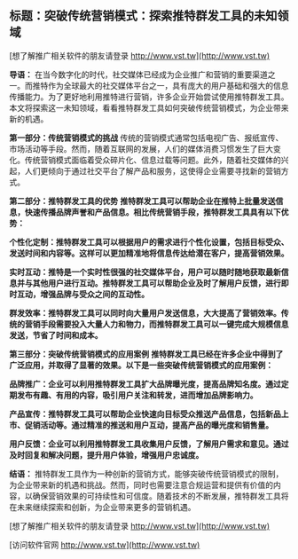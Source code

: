 ## **标题：突破传统营销模式：探索推特群发工具的未知领域**

[想了解推广相关软件的朋友请登录 http://www.vst.tw](http://www.vst.tw)

**导语：**
在当今数字化的时代，社交媒体已经成为企业推广和营销的重要渠道之一。而推特作为全球最大的社交媒体平台之一，具有庞大的用户基础和强大的信息传播能力。为了更好地利用推特进行营销，许多企业开始尝试使用推特群发工具。本文将探索这一未知领域，看看推特群发工具如何突破传统营销模式，为企业带来新的机遇。

**第一部分：传统营销模式的挑战**
传统的营销模式通常包括电视广告、报纸宣传、市场活动等手段。然而，随着互联网的发展，人们的媒体消费习惯发生了巨大变化。传统营销模式面临着受众碎片化、信息过载等问题。此外，随着社交媒体的兴起，人们更倾向于通过社交平台了解产品和服务，这使得企业需要寻找新的营销方式。

**第二部分：推特群发工具的优势**
**推特群发工具可以帮助企业在推特上批量发送信息，快速传播品牌声誉和产品信息。相比传统营销手段，推特群发工具具有以下优势：**

**个性化定制：推特群发工具可以根据用户的需求进行个性化设置，包括目标受众、发送时间和内容等。这样可以更加精准地将信息传达给潜在客户，提高营销效果。**

**实时互动：推特是一个实时性很强的社交媒体平台，用户可以随时随地获取最新信息并与其他用户进行互动。推特群发工具可以帮助企业及时了解用户反馈，进行即时互动，增强品牌与受众之间的互动性。**

**群发效率：推特群发工具可以同时向大量用户发送信息，大大提高了营销效率。传统的营销手段需要投入大量人力和物力，而推特群发工具可以一键完成大规模信息发送，节省了时间和成本。**

**第三部分：突破传统营销模式的应用案例**
**推特群发工具已经在许多企业中得到了广泛应用，并取得了显著的效果。以下是一些突破传统营销模式的应用案例：**

**品牌推广：企业可以利用推特群发工具扩大品牌曝光度，提高品牌知名度。通过定期发布有趣、有用的内容，吸引用户关注和转发，进而增加品牌影响力。**

**产品宣传：推特群发工具可以帮助企业快速向目标受众推送产品信息，包括新品上市、促销活动等。通过精准的推送和用户互动，提高产品的曝光度和销售量。**

**用户反馈：企业可以利用推特群发工具收集用户反馈，了解用户需求和意见。通过及时回复和解决问题，提升用户体验，增强用户忠诚度。**

**结语：**
推特群发工具作为一种创新的营销方式，能够突破传统营销模式的限制，为企业带来新的机遇和挑战。然而，同时也需要注意合规运营和提供有价值的内容，以确保营销效果的可持续性和可信度。随着技术的不断发展，推特群发工具将在未来继续探索和创新，为企业带来更多的营销机遇。

[想了解推广相关软件的朋友请登录 http://www.vst.tw](http://www.vst.tw)


[访问软件官网 http://www.vst.tw](http://www.vst.tw)
